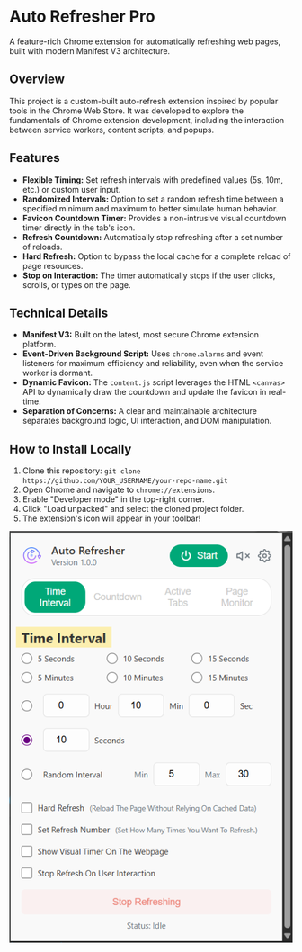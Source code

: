 # Auto Refresher Pro

A feature-rich Chrome extension for automatically refreshing web pages, built with modern Manifest V3 architecture.

## Overview

This project is a custom-built auto-refresh extension inspired by popular tools in the Chrome Web Store. It was developed to explore the fundamentals of Chrome extension development, including the interaction between service workers, content scripts, and popups.

## Features

*   **Flexible Timing:** Set refresh intervals with predefined values (5s, 10m, etc.) or custom user input.
*   **Randomized Intervals:** Option to set a random refresh time between a specified minimum and maximum to better simulate human behavior.
*   **Favicon Countdown Timer:** Provides a non-intrusive visual countdown timer directly in the tab's icon.
*   **Refresh Countdown:** Automatically stop refreshing after a set number of reloads.
*   **Hard Refresh:** Option to bypass the local cache for a complete reload of page resources.
*   **Stop on Interaction:** The timer automatically stops if the user clicks, scrolls, or types on the page.

## Technical Details

*   **Manifest V3:** Built on the latest, most secure Chrome extension platform.
*   **Event-Driven Background Script:** Uses `chrome.alarms` and event listeners for maximum efficiency and reliability, even when the service worker is dormant.
*   **Dynamic Favicon:** The `content.js` script leverages the HTML `<canvas>` API to dynamically draw the countdown and update the favicon in real-time.
*   **Separation of Concerns:** A clear and maintainable architecture separates background logic, UI interaction, and DOM manipulation.

## How to Install Locally

1.  Clone this repository: `git clone https://github.com/YOUR_USERNAME/your-repo-name.git`
2.  Open Chrome and navigate to `chrome://extensions`.
3.  Enable "Developer mode" in the top-right corner.
4.  Click "Load unpacked" and select the cloned project folder.
5.  The extension's icon will appear in your toolbar!

![Screenshot of the extension popup](Screenshot.png)